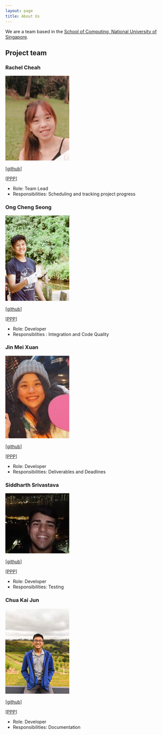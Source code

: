 ```yaml
---
layout: page
title: About Us
---
```


We are a team based in the [School of Computing, National University of Singapore](http://www.comp.nus.edu.sg).

## Project team

### Rachel Cheah

<img src="images/rachelcheah.png" width="200px">

[[github](http://github.com/RachelCheah)]

[[PPP](https://ay2122s1-cs2103-t16-2.github.io/tp/team/rachelcheah.html)]

* Role: Team Lead
* Responsibilities: Scheduling and tracking project progress

### Ong Cheng Seong

<img src="images/chengseong.png" width="200px">

[[github](https://github.com/chengseong)]

[[PPP](https://ay2122s1-cs2103-t16-2.github.io/tp/team/chengseong.html)]

* Role: Developer
* Responsiblities : Integration and Code Quality

### Jin Mei Xuan

<img src="images/meixuanjin.png" width="200px">

[[github](http://github.com/meixuanjin)]

[[PPP](https://ay2122s1-cs2103-t16-2.github.io/tp/team/meixuanjin.html)]

* Role: Developer
* Responsibilities: Deliverables and Deadlines

### Siddharth Srivastava

<img src="images/siddharth-sid.png" width="200px">

[[github](https://github.com/siddharth-sid)]

[[PPP](https://ay2122s1-cs2103-t16-2.github.io/tp/team/siddharth-sid.html)]

* Role: Developer
* Responsibilities: Testing

### Chua Kai Jun


<img src="images/nujiak.png" width="200px">

[[github](http://github.com/nujiak)]

[[PPP](https://ay2122s1-cs2103-t16-2.github.io/tp/team/nujiak.html)]

* Role: Developer
* Responsibilities: Documentation
